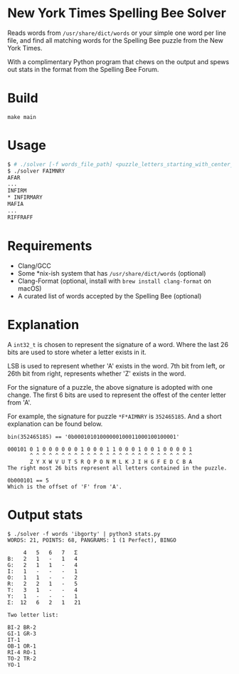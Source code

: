# New York Times Spelling Bee Solver
Reads words from `/usr/share/dict/words` or your simple one word per line file, and find all matching words for the Spelling Bee puzzle from the New York Times.

With a complimentary Python program that chews on the output and spews out stats in the format from the Spelling Bee Forum.

# Build
`make main`

# Usage
```sh
$ # ./solver [-f words_file_path] <puzzle_letters_starting_with_center_letter>
$ ./solver FAIMNRY
AFAR
...
INFIRM
* INFIRMARY
MAFIA
...
RIFFRAFF
```

# Requirements
- Clang/GCC
- Some *nix-ish system that has `/usr/share/dict/words` (optional)
- Clang-Format (optional, install with `brew install clang-format` on macOS)
- A curated list of words accepted by the Spelling Bee (optional)

# Explanation
A `int32_t` is chosen to represent the signature of a word.
Where the last 26 bits are used to store wheter a letter exists in it.

LSB is used to represent whether 'A' exists in the word.
7th bit from left, or 26th bit from right, represents whether 'Z' exists in the word.

For the signature of a puzzle, the above signature is adopted with one change.
The first 6 bits are used to represent the offest of the center letter from 'A'.

For example, the signature for puzzle `*F*AIMNRY` is `352465185`.
And a short explanation can be found below.
```
bin(352465185) == '0b00010101000000100011000100100001'

000101 0 1 0 0 0 0 0 0 1 0 0 0 1 1 0 0 0 1 0 0 1 0 0 0 0 1
       ^ ^ ^ ^ ^ ^ ^ ^ ^ ^ ^ ^ ^ ^ ^ ^ ^ ^ ^ ^ ^ ^ ^ ^ ^ ^
       Z Y X W V U T S R Q P O N M L K J I H G F E D C B A
The right most 26 bits represent all letters contained in the puzzle.

0b000101 == 5
Which is the offset of 'F' from 'A'.
```

# Output stats
```
$ ./solver -f words 'ibgorty' | python3 stats.py
WORDS: 21, POINTS: 68, PANGRAMS: 1 (1 Perfect), BINGO

     4   5   6   7   Σ
B:   2   1   -   1   4
G:   2   1   1   -   4
I:   1   -   -   -   1
O:   1   1   -   -   2
R:   2   2   1   -   5
T:   3   1   -   -   4
Y:   1   -   -   -   1
Σ:  12   6   2   1   21

Two letter list:

BI-2 BR-2
GI-1 GR-3
IT-1
OB-1 OR-1
RI-4 RO-1
TO-2 TR-2
YO-1
```
